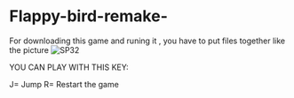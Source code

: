 # Flappy-bird-remake-
For downloading this game and runing it , you have to put files together like the picture
![SP32](https://github.com/user-attachments/assets/d8b55b7d-f441-42c0-94c0-2def763b11ac)

 YOU CAN PLAY WITH THIS KEY:

J= Jump
R= Restart the game
